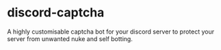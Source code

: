 # discord-captcha
A highly customisable captcha bot for your discord server to protect your server from unwanted nuke and self botting.
